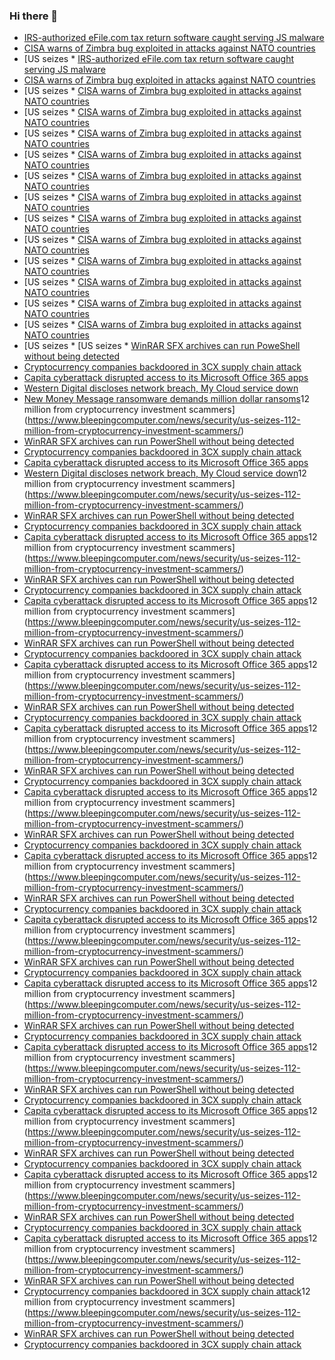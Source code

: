 ### Hi there 👋

<!--START_SECTION:feed-->
* [IRS-authorized eFile.com tax return software caught serving JS malware](https://www.bleepingcomputer.com/news/security/irs-authorized-efilecom-tax-return-software-caught-serving-js-malware/)
* [CISA warns of Zimbra bug exploited in attacks against NATO countries](https://www.bleepingcomputer.com/news/security/cisa-warns-of-zimbra-bug-exploited-in-attacks-against-nato-countries/)
* [US seizes * [IRS-authorized eFile.com tax return software caught serving JS malware](https://www.bleepingcomputer.com/news/security/irs-authorized-efilecom-tax-return-software-caught-serving-js-malware/)
* [CISA warns of Zimbra bug exploited in attacks against NATO countries](https://www.bleepingcomputer.com/news/security/cisa-warns-of-zimbra-bug-exploited-in-attacks-against-nato-countries/)
* [US seizes * [CISA warns of Zimbra bug exploited in attacks against NATO countries](https://www.bleepingcomputer.com/news/security/cisa-warns-of-zimbra-bug-exploited-in-attacks-against-nato-countries/)
* [US seizes * [CISA warns of Zimbra bug exploited in attacks against NATO countries](https://www.bleepingcomputer.com/news/security/cisa-warns-of-zimbra-bug-exploited-in-attacks-against-nato-countries/)
* [US seizes * [CISA warns of Zimbra bug exploited in attacks against NATO countries](https://www.bleepingcomputer.com/news/security/cisa-warns-of-zimbra-bug-exploited-in-attacks-against-nato-countries/)
* [US seizes * [CISA warns of Zimbra bug exploited in attacks against NATO countries](https://www.bleepingcomputer.com/news/security/cisa-warns-of-zimbra-bug-exploited-in-attacks-against-nato-countries/)
* [US seizes * [CISA warns of Zimbra bug exploited in attacks against NATO countries](https://www.bleepingcomputer.com/news/security/cisa-warns-of-zimbra-bug-exploited-in-attacks-against-nato-countries/)
* [US seizes * [CISA warns of Zimbra bug exploited in attacks against NATO countries](https://www.bleepingcomputer.com/news/security/cisa-warns-of-zimbra-bug-exploited-in-attacks-against-nato-countries/)
* [US seizes * [CISA warns of Zimbra bug exploited in attacks against NATO countries](https://www.bleepingcomputer.com/news/security/cisa-warns-of-zimbra-bug-exploited-in-attacks-against-nato-countries/)
* [US seizes * [CISA warns of Zimbra bug exploited in attacks against NATO countries](https://www.bleepingcomputer.com/news/security/cisa-warns-of-zimbra-bug-exploited-in-attacks-against-nato-countries/)
* [US seizes * [CISA warns of Zimbra bug exploited in attacks against NATO countries](https://www.bleepingcomputer.com/news/security/cisa-warns-of-zimbra-bug-exploited-in-attacks-against-nato-countries/)
* [US seizes * [CISA warns of Zimbra bug exploited in attacks against NATO countries](https://www.bleepingcomputer.com/news/security/cisa-warns-of-zimbra-bug-exploited-in-attacks-against-nato-countries/)
* [US seizes * [CISA warns of Zimbra bug exploited in attacks against NATO countries](https://www.bleepingcomputer.com/news/security/cisa-warns-of-zimbra-bug-exploited-in-attacks-against-nato-countries/)
* [US seizes * [CISA warns of Zimbra bug exploited in attacks against NATO countries](https://www.bleepingcomputer.com/news/security/cisa-warns-of-zimbra-bug-exploited-in-attacks-against-nato-countries/)
* [US seizes * [US seizes * [WinRAR SFX archives can run PoweShell without being detected](https://www.bleepingcomputer.com/news/security/winrar-sfx-archives-can-run-poweshell-without-being-detected/)
* [Cryptocurrency companies backdoored in 3CX supply chain attack](https://www.bleepingcomputer.com/news/security/cryptocurrency-companies-backdoored-in-3cx-supply-chain-attack/)
* [Capita cyberattack disrupted access to its Microsoft Office 365 apps](https://www.bleepingcomputer.com/news/security/capita-cyberattack-disrupted-access-to-its-microsoft-office-365-apps/)
* [Western Digital discloses network breach, My Cloud service down](https://www.bleepingcomputer.com/news/security/western-digital-discloses-network-breach-my-cloud-service-down/)
* [New Money Message ransomware demands million dollar ransoms](https://www.bleepingcomputer.com/news/security/new-money-message-ransomware-demands-million-dollar-ransoms/)12 million from cryptocurrency investment scammers](https://www.bleepingcomputer.com/news/security/us-seizes-112-million-from-cryptocurrency-investment-scammers/)
* [WinRAR SFX archives can run PowerShell without being detected](https://www.bleepingcomputer.com/news/security/winrar-sfx-archives-can-run-powershell-without-being-detected/)
* [Cryptocurrency companies backdoored in 3CX supply chain attack](https://www.bleepingcomputer.com/news/security/cryptocurrency-companies-backdoored-in-3cx-supply-chain-attack/)
* [Capita cyberattack disrupted access to its Microsoft Office 365 apps](https://www.bleepingcomputer.com/news/security/capita-cyberattack-disrupted-access-to-its-microsoft-office-365-apps/)
* [Western Digital discloses network breach, My Cloud service down](https://www.bleepingcomputer.com/news/security/western-digital-discloses-network-breach-my-cloud-service-down/)12 million from cryptocurrency investment scammers](https://www.bleepingcomputer.com/news/security/us-seizes-112-million-from-cryptocurrency-investment-scammers/)
* [WinRAR SFX archives can run PowerShell without being detected](https://www.bleepingcomputer.com/news/security/winrar-sfx-archives-can-run-powershell-without-being-detected/)
* [Cryptocurrency companies backdoored in 3CX supply chain attack](https://www.bleepingcomputer.com/news/security/cryptocurrency-companies-backdoored-in-3cx-supply-chain-attack/)
* [Capita cyberattack disrupted access to its Microsoft Office 365 apps](https://www.bleepingcomputer.com/news/security/capita-cyberattack-disrupted-access-to-its-microsoft-office-365-apps/)12 million from cryptocurrency investment scammers](https://www.bleepingcomputer.com/news/security/us-seizes-112-million-from-cryptocurrency-investment-scammers/)
* [WinRAR SFX archives can run PowerShell without being detected](https://www.bleepingcomputer.com/news/security/winrar-sfx-archives-can-run-powershell-without-being-detected/)
* [Cryptocurrency companies backdoored in 3CX supply chain attack](https://www.bleepingcomputer.com/news/security/cryptocurrency-companies-backdoored-in-3cx-supply-chain-attack/)
* [Capita cyberattack disrupted access to its Microsoft Office 365 apps](https://www.bleepingcomputer.com/news/security/capita-cyberattack-disrupted-access-to-its-microsoft-office-365-apps/)12 million from cryptocurrency investment scammers](https://www.bleepingcomputer.com/news/security/us-seizes-112-million-from-cryptocurrency-investment-scammers/)
* [WinRAR SFX archives can run PowerShell without being detected](https://www.bleepingcomputer.com/news/security/winrar-sfx-archives-can-run-powershell-without-being-detected/)
* [Cryptocurrency companies backdoored in 3CX supply chain attack](https://www.bleepingcomputer.com/news/security/cryptocurrency-companies-backdoored-in-3cx-supply-chain-attack/)
* [Capita cyberattack disrupted access to its Microsoft Office 365 apps](https://www.bleepingcomputer.com/news/security/capita-cyberattack-disrupted-access-to-its-microsoft-office-365-apps/)12 million from cryptocurrency investment scammers](https://www.bleepingcomputer.com/news/security/us-seizes-112-million-from-cryptocurrency-investment-scammers/)
* [WinRAR SFX archives can run PowerShell without being detected](https://www.bleepingcomputer.com/news/security/winrar-sfx-archives-can-run-powershell-without-being-detected/)
* [Cryptocurrency companies backdoored in 3CX supply chain attack](https://www.bleepingcomputer.com/news/security/cryptocurrency-companies-backdoored-in-3cx-supply-chain-attack/)
* [Capita cyberattack disrupted access to its Microsoft Office 365 apps](https://www.bleepingcomputer.com/news/security/capita-cyberattack-disrupted-access-to-its-microsoft-office-365-apps/)12 million from cryptocurrency investment scammers](https://www.bleepingcomputer.com/news/security/us-seizes-112-million-from-cryptocurrency-investment-scammers/)
* [WinRAR SFX archives can run PowerShell without being detected](https://www.bleepingcomputer.com/news/security/winrar-sfx-archives-can-run-powershell-without-being-detected/)
* [Cryptocurrency companies backdoored in 3CX supply chain attack](https://www.bleepingcomputer.com/news/security/cryptocurrency-companies-backdoored-in-3cx-supply-chain-attack/)
* [Capita cyberattack disrupted access to its Microsoft Office 365 apps](https://www.bleepingcomputer.com/news/security/capita-cyberattack-disrupted-access-to-its-microsoft-office-365-apps/)12 million from cryptocurrency investment scammers](https://www.bleepingcomputer.com/news/security/us-seizes-112-million-from-cryptocurrency-investment-scammers/)
* [WinRAR SFX archives can run PowerShell without being detected](https://www.bleepingcomputer.com/news/security/winrar-sfx-archives-can-run-powershell-without-being-detected/)
* [Cryptocurrency companies backdoored in 3CX supply chain attack](https://www.bleepingcomputer.com/news/security/cryptocurrency-companies-backdoored-in-3cx-supply-chain-attack/)
* [Capita cyberattack disrupted access to its Microsoft Office 365 apps](https://www.bleepingcomputer.com/news/security/capita-cyberattack-disrupted-access-to-its-microsoft-office-365-apps/)12 million from cryptocurrency investment scammers](https://www.bleepingcomputer.com/news/security/us-seizes-112-million-from-cryptocurrency-investment-scammers/)
* [WinRAR SFX archives can run PowerShell without being detected](https://www.bleepingcomputer.com/news/security/winrar-sfx-archives-can-run-powershell-without-being-detected/)
* [Cryptocurrency companies backdoored in 3CX supply chain attack](https://www.bleepingcomputer.com/news/security/cryptocurrency-companies-backdoored-in-3cx-supply-chain-attack/)
* [Capita cyberattack disrupted access to its Microsoft Office 365 apps](https://www.bleepingcomputer.com/news/security/capita-cyberattack-disrupted-access-to-its-microsoft-office-365-apps/)12 million from cryptocurrency investment scammers](https://www.bleepingcomputer.com/news/security/us-seizes-112-million-from-cryptocurrency-investment-scammers/)
* [WinRAR SFX archives can run PowerShell without being detected](https://www.bleepingcomputer.com/news/security/winrar-sfx-archives-can-run-powershell-without-being-detected/)
* [Cryptocurrency companies backdoored in 3CX supply chain attack](https://www.bleepingcomputer.com/news/security/cryptocurrency-companies-backdoored-in-3cx-supply-chain-attack/)
* [Capita cyberattack disrupted access to its Microsoft Office 365 apps](https://www.bleepingcomputer.com/news/security/capita-cyberattack-disrupted-access-to-its-microsoft-office-365-apps/)12 million from cryptocurrency investment scammers](https://www.bleepingcomputer.com/news/security/us-seizes-112-million-from-cryptocurrency-investment-scammers/)
* [WinRAR SFX archives can run PowerShell without being detected](https://www.bleepingcomputer.com/news/security/winrar-sfx-archives-can-run-powershell-without-being-detected/)
* [Cryptocurrency companies backdoored in 3CX supply chain attack](https://www.bleepingcomputer.com/news/security/cryptocurrency-companies-backdoored-in-3cx-supply-chain-attack/)
* [Capita cyberattack disrupted access to its Microsoft Office 365 apps](https://www.bleepingcomputer.com/news/security/capita-cyberattack-disrupted-access-to-its-microsoft-office-365-apps/)12 million from cryptocurrency investment scammers](https://www.bleepingcomputer.com/news/security/us-seizes-112-million-from-cryptocurrency-investment-scammers/)
* [WinRAR SFX archives can run PowerShell without being detected](https://www.bleepingcomputer.com/news/security/winrar-sfx-archives-can-run-powershell-without-being-detected/)
* [Cryptocurrency companies backdoored in 3CX supply chain attack](https://www.bleepingcomputer.com/news/security/cryptocurrency-companies-backdoored-in-3cx-supply-chain-attack/)
* [Capita cyberattack disrupted access to its Microsoft Office 365 apps](https://www.bleepingcomputer.com/news/security/capita-cyberattack-disrupted-access-to-its-microsoft-office-365-apps/)12 million from cryptocurrency investment scammers](https://www.bleepingcomputer.com/news/security/us-seizes-112-million-from-cryptocurrency-investment-scammers/)
* [WinRAR SFX archives can run PowerShell without being detected](https://www.bleepingcomputer.com/news/security/winrar-sfx-archives-can-run-powershell-without-being-detected/)
* [Cryptocurrency companies backdoored in 3CX supply chain attack](https://www.bleepingcomputer.com/news/security/cryptocurrency-companies-backdoored-in-3cx-supply-chain-attack/)
* [Capita cyberattack disrupted access to its Microsoft Office 365 apps](https://www.bleepingcomputer.com/news/security/capita-cyberattack-disrupted-access-to-its-microsoft-office-365-apps/)12 million from cryptocurrency investment scammers](https://www.bleepingcomputer.com/news/security/us-seizes-112-million-from-cryptocurrency-investment-scammers/)
* [WinRAR SFX archives can run PowerShell without being detected](https://www.bleepingcomputer.com/news/security/winrar-sfx-archives-can-run-powershell-without-being-detected/)
* [Cryptocurrency companies backdoored in 3CX supply chain attack](https://www.bleepingcomputer.com/news/security/cryptocurrency-companies-backdoored-in-3cx-supply-chain-attack/)
* [Capita cyberattack disrupted access to its Microsoft Office 365 apps](https://www.bleepingcomputer.com/news/security/capita-cyberattack-disrupted-access-to-its-microsoft-office-365-apps/)12 million from cryptocurrency investment scammers](https://www.bleepingcomputer.com/news/security/us-seizes-112-million-from-cryptocurrency-investment-scammers/)
* [WinRAR SFX archives can run PowerShell without being detected](https://www.bleepingcomputer.com/news/security/winrar-sfx-archives-can-run-powershell-without-being-detected/)
* [Cryptocurrency companies backdoored in 3CX supply chain attack](https://www.bleepingcomputer.com/news/security/cryptocurrency-companies-backdoored-in-3cx-supply-chain-attack/)12 million from cryptocurrency investment scammers](https://www.bleepingcomputer.com/news/security/us-seizes-112-million-from-cryptocurrency-investment-scammers/)
* [WinRAR SFX archives can run PowerShell without being detected](https://www.bleepingcomputer.com/news/security/winrar-sfx-archives-can-run-powershell-without-being-detected/)
* [Cryptocurrency companies backdoored in 3CX supply chain attack](https://www.bleepingcomputer.com/news/security/cryptocurrency-companies-backdoored-in-3cx-supply-chain-attack/)
<!--END_SECTION:feed-->

<!--
**frankenk/frankenk** is a ✨ _special_ ✨ repository because its `README.md` (this file) appears on your GitHub profile.

Here are some ideas to get you started:

- 🔭 I’m currently working on ...
- 🌱 I’m currently learning ...
- 👯 I’m looking to collaborate on ...
- 🤔 I’m looking for help with ...
- 💬 Ask me about ...
- 📫 How to reach me: ...
- 😄 Pronouns: ...
- ⚡ Fun fact: ...
-->



